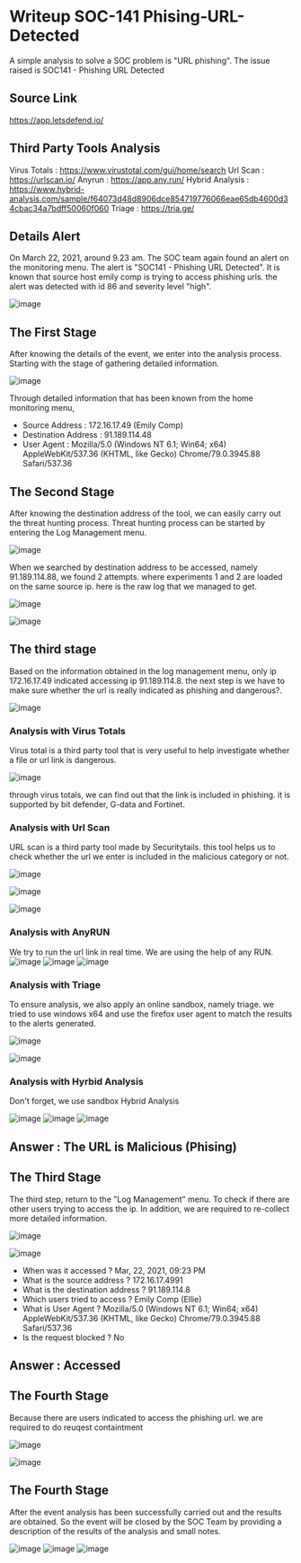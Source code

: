 # Writeup SOC-141 Phising-URL-Detected
A simple analysis to solve a SOC problem is "URL phishing". The issue raised is SOC141 - Phishing URL Detected

## Source Link 
https://app.letsdefend.io/

## Third Party Tools Analysis 
Virus Totals : https://www.virustotal.com/gui/home/search
Url Scan : https://urlscan.io/
Anyrun : https://app.any.run/
Hybrid Analysis : https://www.hybrid-analysis.com/sample/f64073d48d8906dce854719776066eae65db4600d34cbac34a7bdff50060f060
Triage : https://tria.ge/

## Details Alert
On March 22, 2021, around 9.23 am. The SOC team again found an alert on the monitoring menu. The alert is "SOC141 - Phishing URL Detected". It is known that source host emily comp is trying to access phishing urls. the alert was detected with id 86 and severity level "high".

![image](https://user-images.githubusercontent.com/43168046/170426156-fae32529-ad99-4321-bc2c-feec33bf5fe5.png)

## The First Stage
After knowing the details of the event, we enter into the analysis process. Starting with the stage of gathering detailed information.

![image](https://user-images.githubusercontent.com/43168046/170426400-e796f7d6-df37-4ee1-862d-ad24daa32589.png)

Through detailed information that has been known from the home monitoring menu,
- Source Address : 172.16.17.49 (Emily Comp)
- Destination Address : 91.189.114.48
- User Agent : Mozilla/5.0 (Windows NT 6.1; Win64; x64) AppleWebKit/537.36 (KHTML, like Gecko) Chrome/79.0.3945.88 Safari/537.36

## The Second Stage
After knowing the destination address of the tool, we can easily carry out the threat hunting process. Threat hunting process can be started by entering the Log Management menu.

![image](https://user-images.githubusercontent.com/43168046/170480302-3f932251-5184-44e1-9207-2440e1f5b6b8.png)

When we searched by destination address to be accessed, namely 91.189.114.88, we found 2 attempts. where experiments 1 and 2 are loaded on the same source ip. here is the raw log that we managed to get.

![image](https://user-images.githubusercontent.com/43168046/170480947-5e312eff-7d66-47f7-a6cb-937a9a07f83e.png)

![image](https://user-images.githubusercontent.com/43168046/170480972-c62824e0-d885-4909-9f8a-a401344d05de.png)

## The third stage
Based on the information obtained in the log management menu, only ip 172.16.17.49 indicated accessing ip 91.189.114.8. the next step is we have to make sure whether the url is really indicated as phishing and dangerous?.

![image](https://user-images.githubusercontent.com/43168046/170488174-51c93301-5f7b-414e-b681-3ff3b665d14f.png)

### Analysis with Virus Totals
Virus total is a third party tool that is very useful to help investigate whether a file or url link is dangerous.

![image](https://user-images.githubusercontent.com/43168046/170488400-19864e3a-3a2a-432b-b228-653b07abfb85.png)

through virus totals, we can find out that the link is included in phishing. it is supported by bit defender, G-data and Fortinet.

### Analysis with Url Scan
URL scan is a third party tool made by Securitytails. this tool helps us to check whether the url we enter is included in the malicious category or not.

![image](https://user-images.githubusercontent.com/43168046/170490092-b1283553-36fe-47d8-b25e-89f8b4c75efa.png)

![image](https://user-images.githubusercontent.com/43168046/170490167-17950392-cddd-45aa-9a67-bb8d734f594b.png)

![image](https://user-images.githubusercontent.com/43168046/170490408-f32f83d6-10fd-4364-9b34-16d089a509a5.png)

### Analysis with AnyRUN
We try to run the url link in real time. We are using the help of any RUN.
![image](https://user-images.githubusercontent.com/43168046/170491656-c72d6e60-8d7e-4e7d-8881-b60e0dd79592.png)
![image](https://user-images.githubusercontent.com/43168046/170492167-ef421230-9c37-4994-999f-c5bdd3f12bf8.png)
![image](https://user-images.githubusercontent.com/43168046/170492276-afff5ff2-9a9c-477f-b096-0f04e0599e4c.png)

### Analysis with Triage
To ensure analysis, we also apply an online sandbox, namely triage. we tried to use windows x64 and use the firefox user agent to match the results to the alerts generated.

![image](https://user-images.githubusercontent.com/43168046/170492931-0727c459-115c-4b07-972b-95565386d9b5.png)

![image](https://user-images.githubusercontent.com/43168046/170493167-f6245b9f-45c2-4491-841e-5770a3e61039.png)

### Analysis with Hyrbid Analysis
Don't forget, we use sandbox Hybrid Analysis

![image](https://user-images.githubusercontent.com/43168046/170493546-6636f04c-6c67-4d84-b275-a90056b56968.png)
![image](https://user-images.githubusercontent.com/43168046/170493619-8be9d608-eaa0-4988-b54c-3fb8a37e8d3b.png)
![image](https://user-images.githubusercontent.com/43168046/170493696-29e5a128-84d9-4036-be90-ccdc72c271c2.png)

## Answer : The URL is Malicious (Phising)

## The Third Stage
The third step, return to the "Log Management" menu. To check if there are other users trying to access the ip. In addition, we are required to re-collect more detailed information.

![image](https://user-images.githubusercontent.com/43168046/170494331-3052484f-1934-4f24-a5b0-719496e4c247.png)

![image](https://user-images.githubusercontent.com/43168046/170480947-5e312eff-7d66-47f7-a6cb-937a9a07f83e.png)

- When was it accessed ? Mar, 22, 2021, 09:23 PM
- What is the source address ? 172.16.17.4991
- What is the destination address ? 91.189.114.8
- Which users tried to access ? Emily Comp (Ellie)
- What is User Agent ? Mozilla/5.0 (Windows NT 6.1; Win64; x64) AppleWebKit/537.36 (KHTML, like Gecko) Chrome/79.0.3945.88 Safari/537.36
- Is the request blocked ? No

## Answer : Accessed

## The Fourth Stage
Because there are users indicated to access the phishing url. we are required to do reuqest containtment

![image](https://user-images.githubusercontent.com/43168046/170502139-9d5e5a5c-4537-4bd9-b2e7-7fc5a11f33b3.png)

![image](https://user-images.githubusercontent.com/43168046/170502157-f1dc0ac8-c676-481f-b262-a53fb205d54a.png)

## The Fourth Stage
After the event analysis has been successfully carried out and the results are obtained. So the event will be closed by the SOC Team by providing a description of the results of the analysis and small notes.

![image](https://user-images.githubusercontent.com/43168046/170502589-e6f2ef90-706a-4f8f-85a4-11b7596ac5f2.png)
![image](https://user-images.githubusercontent.com/43168046/170502991-82cf9a24-941f-4f59-b3b1-7443d20a5fc6.png)
![image](https://user-images.githubusercontent.com/43168046/170503215-02a71664-c868-4c56-bc91-8258f31f7c14.png)





